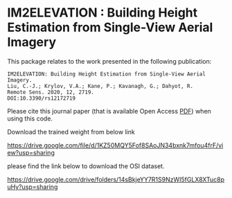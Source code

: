 # IM2ELEVATION : Building Height Estimation from Single-View Aerial Imagery

This package relates to the work presented in the following publication:

```
IM2ELEVATION: Building Height Estimation from Single-View Aerial Imagery. 
Liu, C.-J.; Krylov, V.A.; Kane, P.; Kavanagh, G.; Dahyot, R. 
Remote Sens. 2020, 12, 2719.
DOI:10.3390/rs12172719

```

Please cite this  journal paper (that is available Open Access [PDF](https://www.mdpi.com/2072-4292/12/17/2719/pdf)) when using this code. 

Download the trained weight from below link

https://drive.google.com/file/d/1KZ50MQY5Fof8SAoJN34bxnk7mfou4frF/view?usp=sharing


please find the link below to download the OSI dataset.

https://drive.google.com/drive/folders/14sBkjeYY7R1S9NzWI5fGLX8XTuc8puHy?usp=sharing
